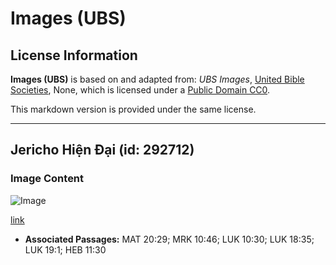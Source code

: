 # Images (UBS)

## License Information

**Images (UBS)** is based on and adapted from: _UBS Images_, [United Bible Societies](https://unitedbiblesocieties.org/), None, which is licensed under a [Public Domain CC0](https://creativecommons.org/public-domain/cc0/).

This markdown version is provided under the same license.



--------------------------------

## Jericho Hiện Đại (id: 292712)

### Image Content

![Image](https://cdn.aquifer.bible/aquifer-content/resources/Media/WEB-0546_jericho_modern.jpg)

[link](https://cdn.aquifer.bible/aquifer-content/resources/Media/WEB-0546_jericho_modern.jpg)

* **Associated Passages:** MAT 20:29; MRK 10:46; LUK 10:30; LUK 18:35; LUK 19:1; HEB 11:30

